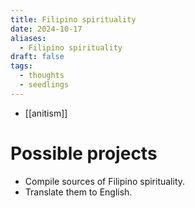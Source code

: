 ```yaml
---
title: Filipino spirituality
date: 2024-10-17
aliases:
  - Filipino spirituality
draft: false
tags:
  - thoughts
  - seedlings
---
```

- [[anitism]]

# Possible projects

- Compile sources of Filipino spirituality.
- Translate them to English.
